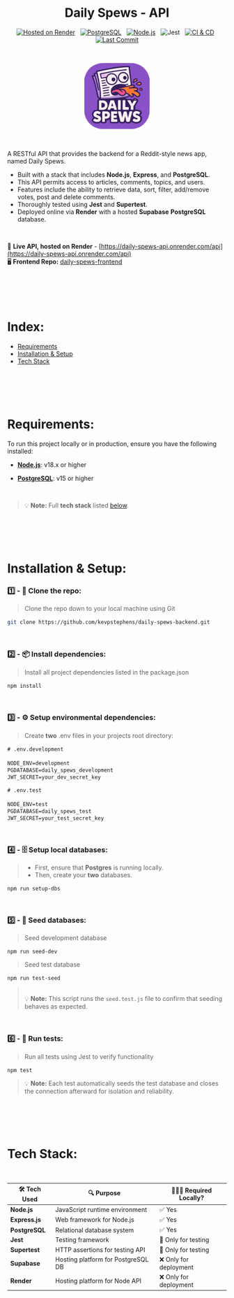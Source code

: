 <div align="center">

# Daily Spews - API

[![Hosted on Render](https://img.shields.io/badge/Hosted-Render-purple)](https://daily-spews-api.onrender.com/api)
&nbsp;
[![PostgreSQL](https://img.shields.io/badge/PostgreSQL-v15+-blue)](https://www.postgresql.org/)
&nbsp;
[![Node.js](https://img.shields.io/badge/Node.js-v18+-green)](https://nodejs.org/)
&nbsp;
![Jest](https://img.shields.io/badge/Tested_with-Jest-%23C21325?logo=jest&logoColor=white)
&nbsp;
[![CI & CD](https://github.com/kevpstephens/daily-spews-backend/actions/workflows/ci-cd.yml/badge.svg?cacheBust=1)](https://github.com/kevpstephens/daily-spews-backend/actions/workflows/ci-cd.yml)
&nbsp;
[![Last Commit](https://img.shields.io/github/last-commit/kevpstephens/daily-spews-backend)](https://github.com/kevpstephens/daily-spews-backend/commits/main)

</div>
<!-- [![version](https://img.shields.io/npm/v/express)](https://nodejs.org/) -->
<!-- ![Express](https://img.shields.io/badge/Express.js-404D59?logo=express) -->

<br>
<p align="center">
  <img src="public/images/daily-spews-logo.png" alt="Daily Spews Logo" width="150" height=auto/>
</p>
<br>

A RESTful API that provides the backend for a Reddit-style news app, named Daily Spews. <br>

- Built with a stack that includes **Node.js**, **Express**, and **PostgreSQL**.
- This API permits access to articles, comments, topics, and users.
- Features include the ability to retrieve data, sort, filter, add/remove votes, post and delete comments.
- Thoroughly tested using **Jest** and **Supertest**.
- Deployed online via **Render** with a hosted **Supabase** **PostgreSQL** database.

<br>

🔗 **Live API, hosted on Render** - [https://daily-spews-api.onrender.com/api](https://daily-spews-api.onrender.com/api) <br>
🖥️ **Frontend Repo:** [daily-spews-frontend](https://github.com/kevpstephens/daily-spews-frontend)

## <br><br>

# Index:

- [Requirements](#requirements)
- [Installation & Setup](#installation--setup)
- [Tech Stack](#tech-stack)

## <br><br>

# Requirements:

To run this project locally or in production, ensure you have the following installed:

- [**Node.js**](http://nodejs.org): v18.x or higher

- [**PostgreSQL**](https://www.postgresql.org): v15 or higher

<br>

> 💡 **Note:** Full **tech stack** listed <u>[below](#tech-stack)</u>.

## <br><br>

# Installation & Setup:

### 1️⃣ - 🧬 Clone the repo:

> Clone the repo down to your local machine using Git

```bash
git clone https://github.com/kevpstephens/daily-spews-backend.git
```

<br>

### 2️⃣ - 📦 Install dependencies:

> Install all project dependencies listed in the package.json

```bash
npm install
```

<br>

### 3️⃣ - ⚙️ Setup environmental dependencies:

> Create **two** .env files in your projects root directory:

```shell
# .env.development

NODE_ENV=development
PGDATABASE=daily_spews_development
JWT_SECRET=your_dev_secret_key
```

```shell
# .env.test

NODE_ENV=test
PGDATABASE=daily_spews_test
JWT_SECRET=your_test_secret_key
```

<br>

### 4️⃣ - 🗄️ Setup local databases:

> - First, ensure that **Postgres** is running locally.
> - Then, create your **two** databases.

```shell
npm run setup-dbs
```

<br>

### 5️⃣ - 🌱 Seed databases:

> Seed development database

```shell
npm run seed-dev
```

> Seed test database

```shell
npm run test-seed
```

> <br> 💡 **Note:** This script runs the `seed.test.js` file to confirm that seeding behaves as expected.

<br>

### 6️⃣ - 🧪 Run tests:

> Run all tests using Jest to verify functionality

```shell
npm test
```

> 💡 **Note:** Each test automatically seeds the test database and closes the connection afterward for isolation and reliability.

## <br><br>

# Tech Stack:

<br>

| 🛠️ Tech Used   | 🔍 Purpose                         | 🧑🏻‍💻 Required Locally?   |
| -------------- | ---------------------------------- | ---------------------- |
| **Node.js**    | JavaScript runtime environment     | ✅ Yes                 |
| **Express.js** | Web framework for Node.js          | ✅ Yes                 |
| **PostgreSQL** | Relational database system         | ✅ Yes                 |
| **Jest**       | Testing framework                  | 🔶 Only for testing    |
| **Supertest**  | HTTP assertions for testing API    | 🔶 Only for testing    |
| **Supabase**   | Hosting platform for PostgreSQL DB | ❌ Only for deployment |
| **Render**     | Hosting platform for Node API      | ❌ Only for deployment |
